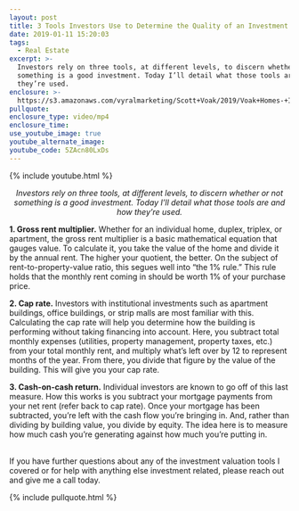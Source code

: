```yaml
---
layout: post
title: 3 Tools Investors Use to Determine the Quality of an Investment
date: 2019-01-11 15:20:03
tags:
  - Real Estate
excerpt: >-
  Investors rely on three tools, at different levels, to discern whether or not
  something is a good investment. Today I’ll detail what those tools are and how
  they’re used.
enclosure: >-
  https://s3.amazonaws.com/vyralmarketing/Scott+Voak/2019/Voak+Homes-+Investment+Tools.mp4
pullquote:
enclosure_type: video/mp4
enclosure_time:
use_youtube_image: true
youtube_alternate_image:
youtube_code: 5ZAcn80LxDs
---
```


{% include youtube.html %}

<p style="text-align: center;"><em>Investors rely on three tools, at different levels, to discern whether or not something is a good investment. Today I’ll detail what those tools are and how they’re used.</em></p>

**1. Gross rent multiplier.** Whether for an individual home, duplex, triplex, or apartment, the gross rent multiplier is a basic mathematical equation that gauges value. To calculate it, you take the value of the home and divide it by the annual rent. The higher your quotient, the better. On the subject of rent-to-property-value ratio, this segues well into “the 1% rule.” This rule holds that the monthly rent coming in should be worth 1% of your purchase price.&nbsp;

**2. Cap rate.** Investors with institutional investments such as apartment buildings, office buildings, or strip malls are most familiar with this. Calculating the cap rate will help you determine how the building is performing without taking financing into account. Here, you subtract total monthly expenses (utilities, property management, property taxes, etc.) from your total monthly rent, and multiply what’s left over by 12 to represent months of the year. From there, you divide that figure by the value of the building. This will give you your cap rate.&nbsp;

**3. Cash-on-cash return.** Individual investors are known to go off of this last measure. How this works is you subtract your mortgage payments from your net rent (refer back to cap rate). Once your mortgage has been subtracted, you’re left with the cash flow you’re bringing in. And, rather than dividing by building value, you divide by equity. The idea here is to measure how much cash you’re generating against how much you’re putting in.&nbsp;

<br>If you have further questions about any of the investment valuation tools I covered or for help with anything else investment related, please reach out and give me a call today.

{% include pullquote.html %}